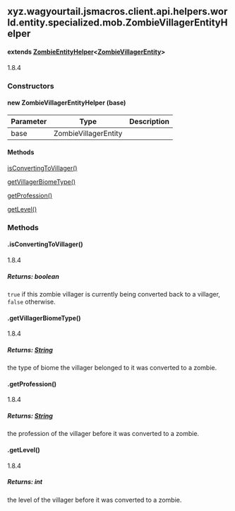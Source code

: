

xyz.wagyourtail.jsmacros.client.api.helpers.world.entity.specialized.mob.ZombieVillagerEntityHelper
---------------------------------------------------------------------------------------------------

#### extends [ZombieEntityHelper](1.9.2/xyz/wagyourtail/jsmacros/client/api/helpers/world/entity/specialized/mob/ZombieEntityHelper.html)<[ZombieVillagerEntity](https://wagyourtail.xyz/Projects/MinecraftMappingViewer/App?mapping=INTERMEDIARY,YARN&version=1.20.5&search=net/minecraft/entity/mob/ZombieVillagerEntity)>

1.8.4

### Constructors

#### new ZombieVillagerEntityHelper (base)

| Parameter | Type | Description |
|---|---|---|
| base | ZombieVillagerEntity |  |



#### Methods

[isConvertingToVillager()](#isConvertingToVillager-)


[getVillagerBiomeType()](#getVillagerBiomeType-)


[getProfession()](#getProfession-)


[getLevel()](#getLevel-)



### Methods

#### .isConvertingToVillager()

1.8.4


##### Returns: boolean

`true` if this zombie villager is currently being converted back to a villager,
`false` otherwise.



#### .getVillagerBiomeType()

1.8.4


##### Returns: [String](https://docs.oracle.com/javase/8/docs/api/index.html?java/lang/String.html)

the type of biome the villager belonged to it was converted to a zombie.



#### .getProfession()

1.8.4


##### Returns: [String](https://docs.oracle.com/javase/8/docs/api/index.html?java/lang/String.html)

the profession of the villager before it was converted to a zombie.



#### .getLevel()

1.8.4


##### Returns: int

the level of the villager before it was converted to a zombie.




